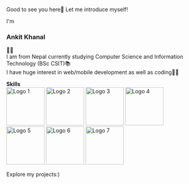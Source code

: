 Good to see you here👋 Let me introduce myself!

I'm <b> <h3>Ankit Khanal</h3></b>🙍‍♂️ <br/>
I am from Nepal currently studying Computer Science and Information Technology (BSc CSIT)📚 <br/>
I have huge interest in web/mobile development as well as coding🧑‍💻 <br/>

<b>Skills</b> <br>
<img src="https://cdn.pixabay.com/photo/2017/08/05/11/16/logo-2582748_1280.png" alt="Logo 1" height="100" width="100"> <img src="https://cdn.pixabay.com/photo/2017/08/05/11/16/logo-2582747_1280.png" alt="Logo 2" height="100" width="100"> <img src="https://www.pngkey.com/png/full/377-3771917_scss-logo.png" alt="Logo 3" height="100" width="100"> <img src="https://cdn.pixabay.com/photo/2015/04/23/17/41/javascript-736400_960_720.png" alt="Logo 4" height="100" width="100"> <img src="https://cdn.freebiesupply.com/logos/large/2x/react-1-logo-png-transparent.png" alt="Logo 5" height="100" width="100"> <img src="https://www.openxcell.com/wp-content/uploads/2021/11/dango-inner-2.png" alt="Logo 6" height="100" width="100"> <img src="https://www.svgrepo.com/show/376337/node-js.svg" alt="Logo 7" height="100" width="100">



Explore my projects:)












